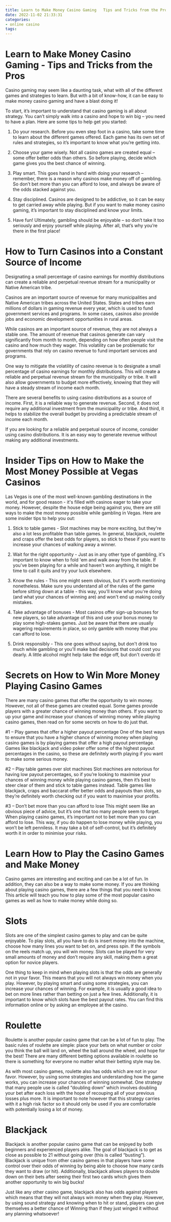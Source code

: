 ```yaml
---
title: Learn to Make Money Casino Gaming   Tips and Tricks from the Pros 
date: 2022-11-02 21:33:31
categories:
- online casino
tags:
---
```



#  Learn to Make Money Casino Gaming - Tips and Tricks from the Pros 

Casino gaming may seem like a daunting task, what with all of the different games and strategies to learn. But with a bit of know-how, it can be easy to make money casino gaming and have a blast doing it!

To start, it’s important to understand that casino gaming is all about strategy. You can’t simply walk into a casino and hope to win big – you need to have a plan. Here are some tips to help get you started:

1) Do your research. Before you even step foot in a casino, take some time to learn about the different games offered. Each game has its own set of rules and strategies, so it’s important to know what you’re getting into.

2) Choose your game wisely. Not all casino games are created equal – some offer better odds than others. So before playing, decide which game gives you the best chance of winning.

3) Play smart. This goes hand in hand with doing your research – remember, there is a reason why casinos make money off of gambling. So don’t bet more than you can afford to lose, and always be aware of the odds stacked against you.

4) Stay disciplined. Casinos are designed to be addictive, so it can be easy to get carried away while playing. But if you want to make money casino gaming, it’s important to stay disciplined and know your limits.

5) Have fun! Ultimately, gambling should be enjoyable – so don’t take it too seriously and enjoy yourself while playing. After all, that’s why you’re there in the first place!

#  How to Turn Casinos into a Constant Source of Income 

Designating a small percentage of casino earnings for monthly distributions can create a reliable and perpetual revenue stream for a municipality or Native American tribe.

Casinos are an important source of revenue for many municipalities and Native American tribes across the United States. States and tribes earn millions of dollars in gaming revenue every year, which is used to fund government services and programs. In some cases, casinos also provide jobs and economic development opportunities in rural areas.

While casinos are an important source of revenue, they are not always a stable one. The amount of revenue that casinos generate can vary significantly from month to month, depending on how often people visit the casino and how much they wager. This volatility can be problematic for governments that rely on casino revenue to fund important services and programs.

One way to mitigate the volatility of casino revenue is to designate a small percentage of casino earnings for monthly distributions. This will create a reliable and perpetual revenue stream for the municipality or tribe. It will also allow governments to budget more effectively, knowing that they will have a steady stream of income each month.

There are several benefits to using casino distributions as a source of income. First, it is a reliable way to generate revenue. Second, it does not require any additional investment from the municipality or tribe. And third, it helps to stabilize the overall budget by providing a predictable stream of income each month.

If you are looking for a reliable and perpetual source of income, consider using casino distributions. It is an easy way to generate revenue without making any additional investments.

#  Insider Tips on How to Make the Most Money Possible at Vegas Casinos 

Las Vegas is one of the most well-known gambling destinations in the world, and for good reason - it's filled with casinos eager to take your money. However, despite the house edge being against you, there are still ways to make the most money possible while gambling in Vegas. Here are some insider tips to help you out:

1. Stick to table games - Slot machines may be more exciting, but they're also a lot less profitable than table games. In general, blackjack, roulette and craps offer the best odds for players, so stick to these if you want to increase your chances of walking away a winner.

2. Wait for the right opportunity - Just as in any other type of gambling, it's important to know when to fold 'em and walk away from the table. If you've been playing for a while and haven't won anything, it might be time to call it quits and try your luck elsewhere.

3. Know the rules - This one might seem obvious, but it's worth mentioning nonetheless. Make sure you understand all of the rules of the game before sitting down at a table - this way, you'll know what you're doing (and what your chances of winning are) and won't end up making costly mistakes.

4. Take advantage of bonuses - Most casinos offer sign-up bonuses for new players, so take advantage of this and use your bonus money to play some high-stakes games. Just be aware that there are usually wagering requirements in place, so only gamble with money that you can afford to lose.

5. Drink responsibly - This one goes without saying, but don't drink too much while gambling or you'll make bad decisions that could cost you dearly. A little alcohol might help take the edge off, but don't overdo it!

#  Secrets on How to Win More Money Playing Casino Games 

There are many casino games that offer the opportunity to win money. However, not all of these games are created equal. Some games provide players with a greater chance of winning money than others. If you want to up your game and increase your chances of winning money while playing casino games, then read on for some secrets on how to do just that.

#1 – Play games that offer a higher payout percentage
One of the best ways to ensure that you have a higher chance of winning money when playing casino games is by playing games that offer a high payout percentage. Games like blackjack and video poker offer some of the highest payout percentages in the casino, so these are definitely worth playing if you want to make some serious money.

#2 – Play table games over slot machines
Slot machines are notorious for having low payout percentages, so if you’re looking to maximise your chances of winning money while playing casino games, then it’s best to steer clear of them and stick to table games instead. Table games like blackjack, craps and baccarat offer better odds and payouts than slots, so they’re definitely worth checking out if you want to maximise your profits.

#3 – Don’t bet more than you can afford to lose
This might seem like an obvious piece of advice, but it’s one that too many people seem to forget. When playing casino games, it’s important not to bet more than you can afford to lose. This way, if you do happen to lose money while playing, you won’t be left penniless. It may take a bit of self-control, but it’s definitely worth it in order to minimise your risks.

#  Learn How to Play the Casino Games and Make Money

Casino games are interesting and exciting and can be a lot of fun. In addition, they can also be a way to make some money. If you are thinking about playing casino games, there are a few things that you need to know. This article will teach you how to play some of the most popular casino games as well as how to make money while doing so.

# Slots

Slots are one of the simplest casino games to play and can be quite enjoyable. To play slots, all you have to do is insert money into the machine, choose how many lines you want to bet on, and press spin. If the symbols on the reels match up, you will win money. Slots can be played for very small amounts of money and don’t require any skill, making them a great option for novice players.

One thing to keep in mind when playing slots is that the odds are generally not in your favor. This means that you will not always win money when you play. However, by playing smart and using some strategies, you can increase your chances of winning. For example, it is usually a good idea to bet on more lines rather than betting on just a few lines. Additionally, it is important to know which slots have the best payout rates. You can find this information online or by asking an employee at the casino.

# Roulette

Roulette is another popular casino game that can be a lot of fun to play. The basic rules of roulette are simple: place your bets on what number or color you think the ball will land on, wheel the ball around the wheel, and hope for the best! There are many different betting options available in roulette so there is something for everyone no matter what their betting style may be.

As with most casino games, roulette also has odds which are not in your favor. However, by using some strategies and understanding how the game works, you can increase your chances of winning somewhat. One strategy that many people use is called “doubling down” which involves doubling your bet after each loss with the hope of recouping all of your previous losses plus more. It is important to note however that this strategy carries with it a high risk factor so it should only be used if you are comfortable with potentially losing a lot of money.

# Blackjack

Blackjack is another popular casino game that can be enjoyed by both beginners and experienced players alike. The goal of blackjack is to get as close as possible to 21 without going over (this is called “busting”). Blackjack is unique from other casino games in that players have some control over their odds of winning by being able to choose how many cards they want to draw (or hit). Additionally, blackjack allows players to double down on their bets after seeing their first two cards which gives them another opportunity to win big bucks!

Just like any other casino game, blackjack also has odds against players which means that they will not always win money when they play. However, by using sound strategy and knowing when to hit or stand, players can give themselves a better chance of Winning than if they just winged it without any planning whatsoever!